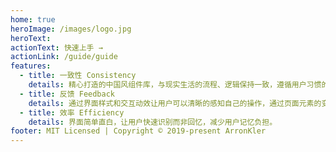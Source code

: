 ```yaml
---
home: true
heroImage: /images/logo.jpg
heroText:
actionText: 快速上手 →
actionLink: /guide/guide
features:
  - title: 一致性 Consistency
    details: 精心打造的中国风组件库，与现实生活的流程、逻辑保持一致，遵循用户习惯的语言和概念。
  - title: 反馈 Feedback
    details: 通过界面样式和交互动效让用户可以清晰的感知自己的操作，通过页面元素的变化清晰地展现当前状态。
  - title: 效率 Efficiency
    details: 界面简单直白，让用户快速识别而非回忆，减少用户记忆负担。
footer: MIT Licensed | Copyright © 2019-present ArronKler
---
```

